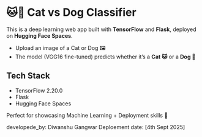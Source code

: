 # 🐱🐶 Cat vs Dog Classifier

This is a deep learning web app built with **TensorFlow** and **Flask**, deployed on **Hugging Face Spaces**.  

- Upload an image of a Cat or Dog 🖼️  
- The model (VGG16 fine-tuned) predicts whether it’s a **Cat 🐱** or a **Dog 🐶**  

## Tech Stack
- TensorFlow 2.20.0  
- Flask  
- Hugging Face Spaces  

Perfect for showcasing Machine Learning + Deployment skills 🚀


developede_by:  Diwanshu Gangwar 
Deploement date: [4th Sept 2025]
